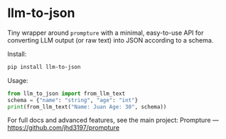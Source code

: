 # llm-to-json

Tiny wrapper around `prompture` with a minimal, easy-to-use API for converting LLM output (or raw text) into JSON according to a schema.

Install:
```bash
pip install llm-to-json
```

Usage:

```python
from llm_to_json import from_llm_text
schema = {"name": "string", "age": "int"}
print(from_llm_text("Name: Juan Age: 30", schema))
```

For full docs and advanced features, see the main project: Prompture — https://github.com/jhd3197/prompture